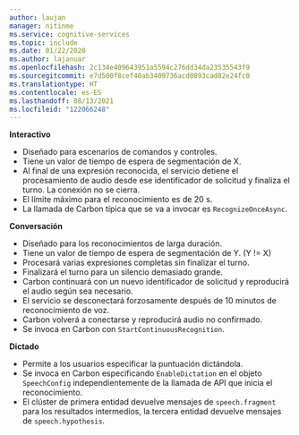 ```yaml
---
author: laujan
manager: nitinme
ms.service: cognitive-services
ms.topic: include
ms.date: 01/22/2020
ms.author: lajanuar
ms.openlocfilehash: 2c134e409643951a5594c276dd34da23535543f9
ms.sourcegitcommit: e7d500f8cef40ab3409736acd0893cad02e24fc0
ms.translationtype: HT
ms.contentlocale: es-ES
ms.lasthandoff: 08/13/2021
ms.locfileid: "122066248"
---
```

**Interactivo**
- Diseñado para escenarios de comandos y controles.
- Tiene un valor de tiempo de espera de segmentación de X.
- Al final de una expresión reconocida, el servicio detiene el procesamiento de audio desde ese identificador de solicitud y finaliza el turno. La conexión no se cierra.
- El límite máximo para el reconocimiento es de 20 s.
- La llamada de Carbon típica que se va a invocar es `RecognizeOnceAsync`.

**Conversación**
- Diseñado para los reconocimientos de larga duración.
- Tiene un valor de tiempo de espera de segmentación de Y. (Y != X)
- Procesará varias expresiones completas sin finalizar el turno.
- Finalizará el turno para un silencio demasiado grande.
- Carbon continuará con un nuevo identificador de solicitud y reproducirá el audio según sea necesario.
- El servicio se desconectará forzosamente después de 10 minutos de reconocimiento de voz.
- Carbon volverá a conectarse y reproducirá audio no confirmado.
- Se invoca en Carbon con `StartContinuousRecognition`.

**Dictado**
- Permite a los usuarios especificar la puntuación dictándola.
- Se invoca en Carbon especificando `EnableDictation` en el objeto `SpeechConfig` independientemente de la llamada de API que inicia el reconocimiento.
- El clúster de primera entidad devuelve mensajes de `speech.fragment` para los resultados intermedios, la tercera entidad devuelve mensajes de `speech.hypothesis`.